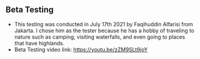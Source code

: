 ## Beta Testing
-  This testing was conducted in July 17th 2021 by Faqihuddin Alfarisi from Jakarta. I chose him as the tester because he has a hobby of traveling to nature such as camping, visiting waterfalls, and even going to places that have highlands.
-  Beta Testing video link: https://youtu.be/zZM9SLt9joY
